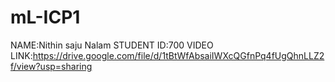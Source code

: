# mL-ICP1
NAME:Nithin saju Nalam
STUDENT ID:700
VIDEO LINK:https://drive.google.com/file/d/1tBtWfAbsaiIWXcQGfnPq4fUgQhnLLZ2f/view?usp=sharing
